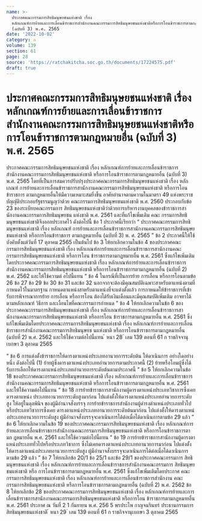 ```yaml
---
name: >-
  ประกาศคณะกรรมการสิทธิมนุษยชนแห่งชาติ เรื่อง
  หลักเกณฑ์การย้ายและการเลื่อนข้าราชการสำนักงานคณะกรรมการสิทธิมนุษยชนแห่งชาติหรือการโอนข้าราชการตามกฎหมายอื่น
  (ฉบับที่ 3) พ.ศ. 2565
date: '2022-10-02'
category: ก
volume: 139
section: 61
page: 28
source: 'https://ratchakitcha.soc.go.th/documents/17224575.pdf'
draft: true
---
```


# ประกาศคณะกรรมการสิทธิมนุษยชนแห่งชาติ เรื่อง หลักเกณฑ์การย้ายและการเลื่อนข้าราชการสำนักงานคณะกรรมการสิทธิมนุษยชนแห่งชาติหรือการโอนข้าราชการตามกฎหมายอื่น (ฉบับที่ 3) พ.ศ. 2565

ประกาศคณะกรรมการสิทธิมนุษยชนแห่งชาติ เรื่อง หลักเกณฑ์การย้ายและการเลื่อนข้าราชการสำนักงานคณะกรรมการสิทธิมนุษยชนแห่งชาติ หรือการโอนข้าราชการตามกฎหมายอื่น (ฉบับที่ 3) พ.ศ. 2565 โดยที่เป็นการสมควรปรับปรุงประกาศคณะกรรมการสิทธิมนุษยชนแห่งชาติ เรื่อง หลักเกณฑ์ การย้ายและการเลื่อนข้าราชการสานักงานคณะกรรมการสิทธิมนุษยชนแห่งชาติ หรือการโอนข้าราชการ ตามกฎหมายอื่นให้มีความเหมาะสมยิ่งขึ้น อาศัยอำนาจตามความในมาตรา 49 แห่งพระราชบัญญัติประกอบรัฐธรรมนูญว่าด้วย คณะกรรมการสิทธิมนุษยชนแห่งชาติ พ.ศ. 2560 ประกอบกับข้อ 23 ของระเบียบคณะกรรมการ สิทธิมนุษยชนแห่งชาติว่าด้วยการบริหารงานบุคคลของข้าราชการสานักงานคณะกรรมการสิทธิมนุษยชน แห่งชาติ พ.ศ. 2561 และที่แก้ไขเพิ่มเติม คณะ กรรมการสิทธิมนุษยชนแห่งชาติจึงออกประกาศไว้ ดังต่อไปนี้ ข้อ 1 ประกาศนี้เรียกว่า “ ประกาศคณะกรรมการสิทธิมนุษยชนแห่งชาติ เรื่อง หลักเกณฑ์ การย้ายและการเลื่อนข้าราชการสานักงานคณะกรรมการสิทธิมนุษยชนแห่งชาติ หรือการโอนข้าราชการ ตามกฎหมายอื่น (ฉบับที่ 3) พ. ศ. 2565 ” ข้อ 2 ประกาศนี้ให้ใช้บังคับตั้งแต่วันที่ 17 ตุลาคม 2565 เป็นต้นไป ข้อ 3 ให้ยกเลิกความในข้อ 4 ของประกาศคณะกรรมการสิทธิมนุษยชนแห่งชาติ เรื่อง หลักเกณฑ์การย้ายและการเลื่อนข้าราชการสานักงานคณะกรรมการสิทธิมนุษยชนแห่งชาติ หรือการโอน ข้าราชการตามกฎหมายอื่น พ.ศ. 2561 ซึ่งแก้ไขเพิ่มเติมโดยประกาศคณะกรรมการสิทธิมนุษยชนแห่งชาติ เรื่อง หลักเกณฑ์การย้ายและการเลื่อนข้าราชการสำนักงานคณะกรรมการสิทธิมนุษยชนแห่งชาติ หรือการโอนข้าราชการตามกฎหมายอื่น (ฉบับที่ 2) พ.ศ. 2562 และให้ใช้ความต่ อไปนี้แทน “ ข้อ 4 ในกรณีที่เป็นการย้าย การเลื่อน หรือการโอนตามข้อ 26 ข้อ 27 ข้อ 29 ข้อ 30 ข้อ 31 และข้อ 32 นอกจากจะต้องมีคุณสมบัติเฉพาะสาหรับตาแหน่งตามที่กาหนดไว้ในมาตรฐาน กาหนดตาแหน่งสาหรับตาแหน่งที่จะแต่งตั้งแล้ว การกาหนดให้ข้าราชการที่เข้ารับการพิจารณาการย้าย การเลื่อน หรือการโอน ต้องได้รับเงินเดือนและมีคุณสมบัติเพิ่มเติม อาจทาได้ตามหลักเกณฑ์ วิธีการ และเงื่อนไขที่คณะกรรมการกำหนด ” ข้อ 4 ให้ยกเลิกความในข้อ 6 ของประกาศคณะกรรมการสิทธิมนุษยชนแห่งชาติ เรื่อง หลักเกณฑ์การย้ายและการเลื่อนข้าราชการสานักงานคณะกรรมการสิทธิมนุษยชนแห่งชาติ หรือการโอน ข้าราชการตามกฎหมายอื่น พ.ศ. 2561 ซึ่งแก้ไขเพิ่มเติมโดยประกาศคณะกรรมการสิทธิมนุษยชนแห่งชาติ เรื่อง หลักเกณฑ์การย้ายและการเลื่อนข้าราชการสำนักงานคณะกรรมการสิทธิมนุษยช นแห่งชาติ หรือการโอนข้าราชการตามกฎหมายอื่น (ฉบับที่ 2) พ.ศ. 2562 และให้ใช้ความต่อไปนี้แทน ้ หนา 28 ่ เลม 139 ตอนที่ 61 ก ราชกิจจานุเบกษา 3 ตุลาคม 2565

“ ข้อ 6 การแต่งตั้งข้าราชการให้ดารงตาแหน่งประเภทอานวยการระดับต้น ให้ดาเนินการ อย่างใดอย่างหนึ่ง ดังต่อไปนี้ (1) ย้ายผู้ซึ่งดารงตาแหน่งประเภทอำนวยการตามประกาศนี้ (2) ย้ายหรือโอนผู้ซึ่งได้รับการเลือกให้ดารงตาแหน่งประเภทอำนวยการระดับต้นตามประกาศนี้ ” ข้อ 5 ให้ยกเลิกความในข้อ 18 ของประกาศคณะกรรมการสิทธิมนุษยชนแห่งชาติ เรื่อง หลักเกณฑ์การย้ายและการเลื่อนข้าราชการสำนักงานคณะกรรมการสิทธิมนุษยชนแห่งชาติ หรือการโอนข้าราชการตามกฎหมายอื่น พ.ศ. 2561 และให้ใช้ความต่อไปนี้แทน “ ข้อ 18 การย้ายข้าราชการสานักงานผู้ดารงตาแหน่งประเภทวิชาการซึ่งเคยดารงตาแหน่ง ประเภทอานวยการระดับสูงมาก่อน ไปแต่งตั้งให้ดารงตาแหน่งประเภทอำนวยการระดับสูง ให้อยู่ในดุลพินิจ ของผู้มีอำนาจสั่งบรรจุ การย้ายข้าราชการสำนักงานผู้ดำรงตำแหน่งประเภททั่วไปหรือประเภทวิชาการซึ่งเคย ดารงตาแหน่งประเภทอานวยการระดับต้นมาก่อน ไปแต่งตั้งให้ดารงตาแหน่งประเภทอานวยการระดับสูง ผู้มีอำนาจสั่งบรรจุจะดาเนินการได้ต่อเมื่อได้ดาเนินการตามข้อ 29 แล้ว ” ข้อ 6 ให้ยกเลิกความในข้อ 19 ของประกาศคณะกรรมการสิทธิมนุษยชนแห่งชาติ เรื่อง หลักเกณฑ์การย้ายและการเลื่อนข้าราชการสำนักงานคณะกรรมการสิทธิมนุษยชนแห่งชาติ หรือการโอนข้าราชการตามก ฎหมายอื่น พ.ศ. 2561 และให้ใช้ความต่อไปนี้แทน “ ข้อ 19 การย้ายข้าราชการสานักงานผู้ดารงตาแหน่งประเภททั่วไปหรือประเภทวิชาการ ซึ่งไม่เคยดารงตาแหน่งประเภทอานวยการมาก่อน ไปแต่งตั้งให้ดารงตาแหน่งประเภทอานวยการระดับสูง ผู้มีอำนาจสั่งบรรจุจะดาเนินการได้ต่อเมื่อได้ดาเนินการตามข้อ 29 แล้ว ” ข้อ 7 ให้ยกเลิกข้อ 20/1 ข้อ 25/1 และข้อ 29/1 ของประกาศคณะกรรมการ สิทธิมนุษยชนแห่งชาติ เรื่อง หลักเกณฑ์การย้ายและการเลื่อนข้าราชการสำนักงานคณะกรรมการ สิทธิมนุษยชนแห่งชาติ หรือ การโอนข้าราชการตามกฎหมายอื่น พ.ศ. 2561 ซึ่งแก้ไขเพิ่มเติมโดยประกาศ คณะกรรมการสิทธิมนุษยชนแห่งชาติ เรื่อง หลักเกณฑ์การย้ายและการเลื่อนข้าราชการสำนักงาน คณะกรรมการสิทธิมนุษยชนแห่งชาติ หรือการโอนข้าราชการตามกฎหมายอื่น (ฉบับที่ 2) พ.ศ. 2562 ข้อ 8 ให้ยกเลิกข้อ 28 ของประกาศคณะกรรมการสิทธิมนุษยชนแห่งชาติ เรื่อง หลักเกณฑ์การย้ายและการเลื่อนข้าราชการสานักงานคณะกรรมการสิทธิมนุษยชนแห่งชาติ หรือการโอน ข้าราชการตามกฎหมายอื่น พ.ศ. 2561 ประกาศ ณ วันที่ 2 1 กันยายน พ.ศ. 256 5 พรประไพ กาญจนรินทร์ ประธานกรรมการสิทธิมนุษยชนแห่งชาติ ้ หนา 29 ่ เลม 139 ตอนที่ 61 ก ราชกิจจานุเบกษา 3 ตุลาคม 2565
